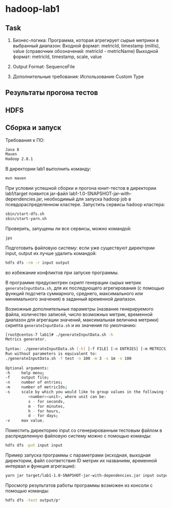 # hadoop-lab1

## Task
1. Бизнес-логика:
Программа, которая агрегирует сырые метрики в выбранный диапазон:
Входной формат: metricId, timestamp (millis), value (справочник обозначений: metricId - metricName)
Выходной формат: metricId, timestamp, scale, value

2. Output Format:
SequenceFile

3. Дополнительные требования:
Использование Custom Type

## Результаты прогона тестов

## HDFS

## Сборка и запуск

Требования к ПО:
```bash
Java 8
Maven
Hadoop 2.8.1
```

В директории lab1 выполнить команду:
```bash
mvn maven
```

При условии успешной сборки и прогона юнит-тестов в директории lab1/target появится jar-файл lab1-1.0-SNAPSHOT-jar-with-dependencies.jar, необходимый для запуска hadoop job в псевдораспределенном кластере.
Запустить сервисы hadoop кластера:
```bash
sbin/start-dfs.sh
sbin/start-yarn.sh
```

Проверить, запущены ли все сервисы, можно командой:
```bash
jps
```

Подготовить файловую систему:
если уже существуют директории input, output их лучше удалить командой: 
```bash
hdfs dfs -rm -r input output
```
во избежание конфликтов при запуске программы.

В программе предусмотрен скрипт генерации сырых метрик ```generateInputData.sh```, для их последующего агрегирования (с помощью функций подсчета суммарного, среднего, максимального или минимального значения) в заданный временной диапазон.

Возможные дополнительные параметры (название генерируемого файла, количество записей, число возможных метрик, временной диапазон для агрегации значений, максимальная величина метрики) скрипта ```generateInputData.sh``` и их значения по умолчанию:
```bash
[root@centos-7 lab1]# ./generateInputData.sh -h
Metrics generator.
 
Syntax: ./generateInputData.sh [-h] [-f FILE] [-n ENTRIES] [-m METRICS] [-s SCALE] [-v MAX_VALUE]
Run without parameters is equivalent to:
./generateInputData.sh -f test -n 100 -m 3 -s 1m -v 100
 
Optional arguments:
-h     help menu;
-f     output file;
-n     number of entries;
-m     number of metricIds;
-s     scale by which you would like to group values in the following format:
          <number><unit>, where unit can be:
          s - for seconds,
          m - for minutes,
          h - for hours,
          d - for days;
-v     max value.
```
Поместить директорию input со сгенерированным тестовым файлом в распределенную файловую систему можно с помощью команды:
```bash
hdfs dfs -put input input
```
Пример запуска программы с параметрами (исходная, выходная директории, файл соответствия ID метрик их названиям, временной интервал и функция агрегации):
```bash
yarn jar target/lab1-1.0-SNAPSHOT-jar-with-dependencies.jar input output config.csv 10s avg
```
Просмотр результатов работы программы возможен из консоли с помощью команды:
```bash
hdfs dfs -text output/p*
```



